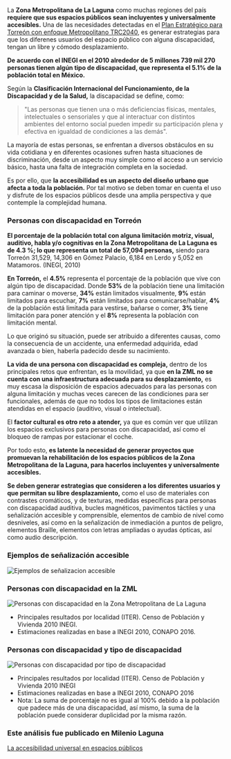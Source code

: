 
La **Zona Metropolitana de La Laguna** como muchas regiones del país **requiere que sus espacios públicos sean incluyentes y universalmente accesibles.** Una de las necesidades detectadas en el [Plan Estratégico para Torreón con enfoque Metropolitano TRC2040](http://www.trcimplan.gob.mx/pet/indice.html), es generar estrategias para que los diferenes usuarios del espacio público con alguna discapacidad, tengan un libre y cómodo desplazamiento.

**De acuerdo con el INEGI en el 2010 alrededor de 5 millones 739 mil 270 personas tienen algún tipo de discapacidad, que representa el 5.1% de la población total en México.**

Según la **Clasificación Internacional del Funcionamiento, de la Discapacidad y de la Salud,** la discapacidad se define, como:

> "Las personas que tienen una o más deficiencias físicas, mentales, intelectuales o sensoriales y que al interactuar con distintos ambientes del entorno social pueden impedir su participación plena y efectiva en igualdad de condiciones a las demás".

La mayoría de estas personas, se enfrentan a diversos obstáculos en su vida cotidiana y en diferentes ocasiones sufren hasta situaciones de discriminación, desde un aspecto muy simple como el acceso a un servicio básico, hasta una falta de integración completa en la sociedad.

Es por ello, que **la accesibilidad es un aspecto del diseño urbano que afecta a toda la población.**  Por tal motivo se deben tomar en cuenta el uso y disfrute de los espacios públicos desde una amplia perspectiva y que contemple la complejidad humana.

### Personas con discapacidad en Torreón

**El porcentaje de la población total con alguna limitación motriz, visual, auditivo, habla y/o cognitivas en la Zona Metropolitana de La Laguna es de 4.3 %; lo que representa un total de 57,094 personas,** siendo para Torreón 31,529, 14,306 en Gómez Palacio, 6,184 en Lerdo y 5,052 en Matamoros. (INEGI, 2010)

**En Torreón,** el **4.5%** representa el porcentaje de la población que vive con algún tipo de discapacidad. Donde **53%** de la población tiene una limitación para caminar o moverse, **34%** están limitados visualmente, **9%** están limitados para escuchar, **7%** están limitados para comunicarse/hablar, **4%** de la población está limitada para vestirse, bañarse o comer, **3%** tiene limitación para poner atención y el **8%** representa la población con limitación mental.

Lo que originó su situación, puede ser atribuido a diferentes causas, como la consecuencia de un accidente, una enfermedad adquirida, edad avanzada o bien, haberla padecido desde su nacimiento.

**La vida de una persona con discapacidad es compleja,** dentro de los principales retos que enfrentan, es la movilidad, ya que **en la ZML no se cuenta con una infraestructura adecuada para su desplazamiento,** es muy escasa la disposición de espacios adecuados para las personas con alguna limitación y muchas veces carecen de las condiciones para ser funcionales, además de que no todos los tipos de limitaciones están atendidas en el espacio (auditivo, visual o intelectual).

El **factor cultural es otro reto a atender,** ya que es común ver que utilizan los espacios exclusivos para personas con discapacidad, así como el bloqueo de rampas por estacionar el coche.

Por todo esto, **es latente la necesidad de generar proyectos que promuevan la rehabilitación de los espacios públicos de la Zona Metropolitana de la Laguna, para hacerlos incluyentes y universalmente accesibles.**

**Se deben generar estrategias que consideren a los diferentes usuarios y que permitan su libre desplazamiento,** como el uso de materiales con contrastes cromáticos, y de texturas, medidas específicas para personas con discapacidad auditiva, bucles magnéticos, pavimentos táctiles y una señalización accesible y comprensible, elementos de cambio de nivel como desniveles, así como en la señalización de inmediación a puntos de peligro, elementos Braille, elementos con letras ampliadas o ayudas ópticas, así como audio descripción.

### Ejemplos de señalización accesible

<img class="img-responsive" src="la-accesibilidad-universal-en-espacios-publicos/senalizacion-accesible-ejemplos.png" alt="Ejemplos de señalizacion accesible">

### Personas con discapacidad en la ZML

<img class="img-responsive" src="la-accesibilidad-universal-en-espacios-publicos/personas-con-discapacidad-en-la-zml.png" alt="Personas con discapacidad en la Zona Metropolitana de La Laguna">

* Principales resultados por localidad (ITER). Censo de Población y Vivienda 2010 INEGI.
* Estimaciones realizadas en base a INEGI 2010, CONAPO 2016.

### Personas con discapacidad y tipo de discapacidad

<img class="img-responsive" src="la-accesibilidad-universal-en-espacios-publicos/personas-con-discapacidad-tipo-discapacidad.png" alt="Personas con discapacidad por tipo de discapacidad">

* Principales resultados por localidad (ITER). Censo de Población y Vivienda 2010 INEGI
* Estimaciones realizadas en base a INEGI 2010, CONAPO 2016
* Nota: La suma de porcentaje no es igual al 100% debido a la población que padece más de una discapacidad, así mismo, la suma de la población puede considerar duplicidad por la misma razón.

### Este análisis fue publicado en Milenio Laguna

[La accesibilidad universal en espacios públicos](http://www.milenio.com/region/nuestra_metropoli_desde_el_implan-implan_torreon-espacio_publico_incluyente-milenio_0_874112613.html)

